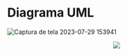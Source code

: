 # Diagrama UML

![Captura de tela 2023-07-29 153941](https://github.com/Anna-Caroline/PayingEmployees/assets/105318278/acddea2e-beee-4c7d-a0d6-7f5a069f1e0a)

<div align="center">
  <img src="![Captura de tela 2023-07-29 153941](https://github.com/Anna-Caroline/PayingEmployees/assets/105318278/acddea2e-beee-4c7d-a0d6-7f5a069f1e0a)">
</div>
